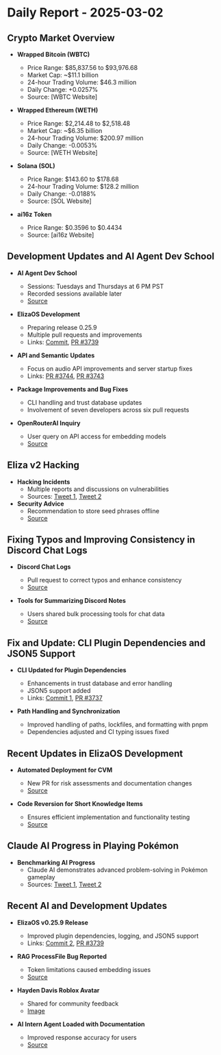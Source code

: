 # Daily Report - 2025-03-02

## Crypto Market Overview

- **Wrapped Bitcoin (WBTC)**

  - Price Range: $85,837.56 to $93,976.68
  - Market Cap: ~$11.1 billion
  - 24-hour Trading Volume: $46.3 million
  - Daily Change: +0.0257%
  - Source: [WBTC Website]

- **Wrapped Ethereum (WETH)**

  - Price Range: $2,214.48 to $2,518.48
  - Market Cap: ~$6.35 billion
  - 24-hour Trading Volume: $200.97 million
  - Daily Change: -0.0053%
  - Source: [WETH Website]

- **Solana (SOL)**

  - Price Range: $143.60 to $178.68
  - 24-hour Trading Volume: $128.2 million
  - Daily Change: -0.0188%
  - Source: [SOL Website]

- **ai16z Token**
  - Price Range: $0.3596 to $0.4434
  - Source: [ai16z Website]

## Development Updates and AI Agent Dev School

- **AI Agent Dev School**

  - Sessions: Tuesdays and Thursdays at 6 PM PST
  - Recorded sessions available later
  - [Source](https://twitter.com/ai16zdao/status/1896016013239652604)

- **ElizaOS Development**
  - Preparing release 0.25.9
  - Multiple pull requests and improvements
  - Links: [Commit](https://github.com/elizaOS/eliza/commit/2c06f567daea051fb3413b1fb83a3092f64544d1), [PR #3739](https://github.com/elizaOS/eliza/pull/3739)
- **API and Semantic Updates**

  - Focus on audio API improvements and server startup fixes
  - Links: [PR #3744](https://github.com/elizaOS/eliza/pull/3744), [PR #3743](https://github.com/elizaOS/eliza/pull/3743)

- **Package Improvements and Bug Fixes**

  - CLI handling and trust database updates
  - Involvement of seven developers across six pull requests

- **OpenRouterAI Inquiry**
  - User query on API access for embedding models
  - [Source](https://twitter.com/dankvr/status/1896030103899140491)

## Eliza v2 Hacking

- **Hacking Incidents**
  - Multiple reports and discussions on vulnerabilities
  - Sources: [Tweet 1](https://twitter.com/shawmakesmagic/status/1896033096493121783), [Tweet 2](https://twitter.com/shawmakesmagic/status/1896032873091907605)
- **Security Advice**
  - Recommendation to store seed phrases offline
  - [Source](https://twitter.com/dankvr/status/1896322782608400793)

## Fixing Typos and Improving Consistency in Discord Chat Logs

- **Discord Chat Logs**

  - Pull request to correct typos and enhance consistency
  - [Source](https://github.com/elizaOS/eliza/pull/3747)

- **Tools for Summarizing Discord Notes**
  - Users shared bulk processing tools for chat data
  - [Source](https://twitter.com/dankvr/status/1896218272498164059)

## Fix and Update: CLI Plugin Dependencies and JSON5 Support

- **CLI Updated for Plugin Dependencies**

  - Enhancements in trust database and error handling
  - JSON5 support added
  - Links: [Commit 1](https://github.com/elizaOS/eliza/commit/ae9ca51ecd8ad7cdcec744f02050d6ef93cc6876), [PR #3737](https://github.com/elizaOS/eliza/pull/3737)

- **Path Handling and Synchronization**
  - Improved handling of paths, lockfiles, and formatting with pnpm
  - Dependencies adjusted and CI typing issues fixed

## Recent Updates in ElizaOS Development

- **Automated Deployment for CVM**

  - New PR for risk assessments and documentation changes
  - [Source](https://github.com/elizaOS/eliza/pull/3740)

- **Code Reversion for Short Knowledge Items**
  - Ensures efficient implementation and functionality testing
  - [Source](https://github.com/elizaOS/eliza/pull/3746)

## Claude AI Progress in Playing Pokémon

- **Benchmarking AI Progress**
  - Claude AI demonstrates advanced problem-solving in Pokémon gameplay
  - Sources: [Tweet 1](https://twitter.com/0xwitchy/status/1896155137992974497), [Tweet 2](https://twitter.com/0xwitchy/status/1896111393017118733)

## Recent AI and Development Updates

- **ElizaOS v0.25.9 Release**

  - Improved plugin dependencies, logging, and JSON5 support
  - Links: [Commit 2](https://github.com/elizaOS/eliza/commit/2c06f567daea051fb3413b1fb83a3092f64544d1), [PR #3739](https://github.com/elizaOS/eliza/pull/3739)

- **RAG ProcessFile Bug Reported**

  - Token limitations caused embedding issues
  - [Source](https://github.com/elizaOS/eliza/issues/3745)

- **Hayden Davis Roblox Avatar**

  - Shared for community feedback
  - [Image](https://pbs.twimg.com/media/GlEdCFRWIAAwYch.png)

- **AI Intern Agent Loaded with Documentation**
  - Improved response accuracy for users
  - [Source](https://twitter.com/dankvr/status/1896320847725682943)
